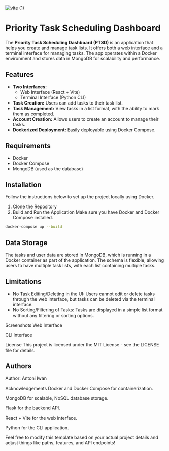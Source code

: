 ![vite (1)](https://github.com/user-attachments/assets/f1f0a4aa-9037-44d4-ad50-8c1ed6ac2aeb)
# Priority Task Scheduling Dashboard

The **Priority Task Scheduling Dashboard (PTSD)** is an application that helps you create and manage task lists. It offers both a web interface and a terminal interface for managing tasks. The app operates within a Docker environment and stores data in MongoDB for scalability and performance.

## Features

- **Two Interfaces:** 
  - Web Interface (React + Vite)
  - Terminal Interface (Python CLI)
- **Task Creation:** Users can add tasks to their task list.
- **Task Management:** View tasks in a list format, with the ability to mark them as completed.
- **Account Creation:** Allows users to create an account to manage their tasks.
- **Dockerized Deployment:** Easily deployable using Docker Compose.
  
## Requirements

- Docker
- Docker Compose
- MongoDB (used as the database)

## Installation

Follow the instructions below to set up the project locally using Docker.

1. Clone the Repository
2. Build and Run the Application
  Make sure you have Docker and Docker Compose installed.
```bash
docker-compose up --build
```

## Data Storage
The tasks and user data are stored in MongoDB, which is running in a Docker container as part of the application. The schema is flexible, allowing users to have multiple task lists, with each list containing multiple tasks.

## Limitations
- No Task Editing/Deleting in the UI: Users cannot edit or delete tasks through the web interface, but tasks can be deleted via the terminal interface.
- No Sorting/Filtering of Tasks: Tasks are displayed in a simple list format without any filtering or sorting options.

Screenshots
Web Interface

CLI Interface

License
This project is licensed under the MIT License - see the LICENSE file for details.

## Authors
Author: Antoni Iwan

Acknowledgements
Docker and Docker Compose for containerization.

MongoDB for scalable, NoSQL database storage.

Flask for the backend API.

React + Vite for the web interface.

Python for the CLI application.


Feel free to modify this template based on your actual project details and adjust things like paths, features, and API endpoints!

